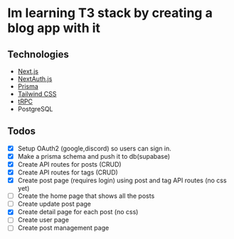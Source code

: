 # Im learning T3 stack by creating a blog app with it

## Technologies

- [Next.js](https://nextjs.org)
- [NextAuth.js](https://next-auth.js.org)
- [Prisma](https://prisma.io)
- [Tailwind CSS](https://tailwindcss.com)
- [tRPC](https://trpc.io)
- PostgreSQL

## Todos
- [x] Setup OAuth2 (google,discord) so users can sign in. 
- [x] Make a prisma schema and push it to db(supabase)
- [x] Create API routes for posts (CRUD)
- [x] Create API routes for tags (CRUD)
- [x] Create post page (requires login) using post and tag API routes (no css yet)
- [ ] Create the home page that shows all the posts
- [ ] Create update post page
- [x] Create detail page for each post (no css)
- [ ] Create user page
- [ ] Create post management page